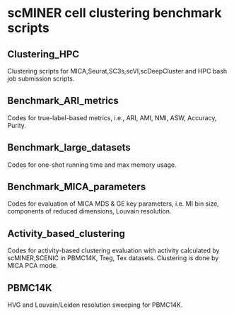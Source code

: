# scMINER cell clustering benchmark scripts

## Clustering_HPC
Clustering scripts for MICA,Seurat,SC3s,scVI,scDeepCluster and HPC bash job submission scripts.


## Benchmark_ARI_metrics
Codes for true-label-based metrics, i.e., ARI, AMI, NMI, ASW, Accuracy, Purity.

## Benchmark_large_datasets
Codes for one-shot running time and max memory usage.

## Benchmark_MICA_parameters
Codes for evaluation of MICA MDS & GE key parameters, i.e. MI bin size, components of reduced dimensions, Louvain resolution.


## Activity_based_clustering
Codes for activity-based clustering evaluation with activity calculated by scMINER,SCENIC in PBMC14K, Treg, Tex datasets.
Clustering is done by MICA PCA mode. 

## PBMC14K
HVG and Louvain/Leiden resolution sweeping for PBMC14K.



